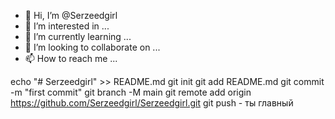 - 👋 Hi, I’m @Serzeedgirl
- 👀 I’m interested in ...
- 🌱 I’m currently learning ...
- 💞️ I’m looking to collaborate on ...
- 📫 How to reach me ...

<!---
Serzeedgirl/Serzeedgirl is a ✨ special ✨ repository because its `README.md` (this file) appears on your GitHub profile.
You can click the Preview link to take a look at your changes.
--->
echo "# Serzeedgirl" >> README.md 
git init 
git add README.md 
git commit -m "first commit" 
git branch -M main 
git remote add origin https://github.com/Serzeedgirl/Serzeedgirl.git
 git push - ты главный
